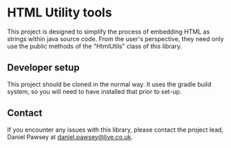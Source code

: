 # HTML Utility tools

This project is designed to simplify the process of embedding HTML as 
strings within java source code. From the user's perspective, they need
only use the public methods of the "HtmlUtils" class of this library.

## Developer setup
This project should be cloned in the normal way. It uses the gradle 
build system, so you will need to have installed that prior to set-up.

## Contact
If you encounter any issues with this library, please contact the 
project lead, Daniel Pawsey at daniel.pawsey@live.co.uk.
